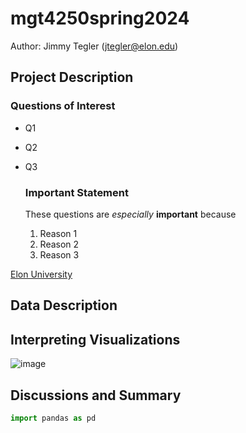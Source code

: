 # mgt4250spring2024
Author: Jimmy Tegler (jtegler@elon.edu)
## Project Description
### Questions of Interest
- Q1
- Q2
- Q3

  ### Important Statement
  These questions are *especially* **important** because
  1. Reason 1
  2. Reason 2
  3. Reason 3

[Elon University](http://www.elon.edu)




## Data Description
## Interpreting Visualizations
![image](https://github.com/jtegler11/mgt4250spring2024/assets/167884630/d7faaf84-a214-41f7-b6d1-39b0f1caf1b0)

## Discussions and Summary

```python
import pandas as pd
```

